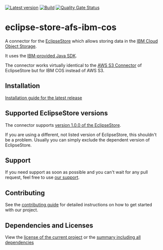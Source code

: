 [![Latest version](https://img.shields.io/maven-central/v/software.xdev/eclipse-store-afs-ibm-cos?logo=apache%20maven)](https://mvnrepository.com/artifact/software.xdev/eclipse-store-afs-ibm-cos)
[![Build](https://img.shields.io/github/actions/workflow/status/xdev-software/eclipse-store-afs-ibm-cos/checkBuild.yml?branch=develop)](https://github.com/xdev-software/eclipse-store-afs-ibm-cos/actions/workflows/checkBuild.yml?query=branch%3Adevelop)
[![Quality Gate Status](https://sonarcloud.io/api/project_badges/measure?project=xdev-software_eclipse-store-afs-ibm-cos&metric=alert_status)](https://sonarcloud.io/dashboard?id=xdev-software_eclipse-store-afs-ibm-cos)

# eclipse-store-afs-ibm-cos

A connector for the [EclipseStore](https://eclipsestore.io/) which allows storing data in
the [IBM Cloud Object Storage](https://www.ibm.com/cloud/object-storage).

It uses the [IBM-provided Java SDK](https://github.com/IBM/ibm-cos-sdk-java).

The connector works virtually identical to
the [AWS S3 Connector](https://docs.eclipsestore.io/manual/storage/storage-targets/blob-stores/aws-s3.html) of
EclipseStore
but for IBM COS instead of AWS S3.

## Installation

[Installation guide for the latest release](https://github.com/xdev-software/eclipse-store-afs-ibm-cos/releases/latest#Installation)

## Supported EclipseStore versions

The connector supports
[version 1.0.0 of the EclipseStore](https://central.sonatype.com/artifact/org.eclipse.store/storage-embedded/01.00.00).

If you are using a different, not listed version of EclipseStore, this shouldn't be a problem.
Usually you can simply exclude the dependent version of EclipseStore.

## Support

If you need support as soon as possible and you can't wait for any pull request, feel free to
use [our support](https://xdev.software/en/services/support).

## Contributing

See the [contributing guide](./CONTRIBUTING.md) for detailed instructions on how to get started with our project.

## Dependencies and Licenses

View the [license of the current project](LICENSE) or
the [summary including all dependencies](https://xdev-software.github.io/eclipse-store-afs-ibm-cos/dependencies/)
